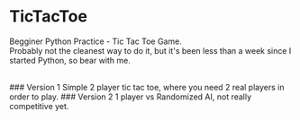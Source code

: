 # TicTacToe
Begginer Python Practice - Tic Tac Toe Game.<br>
Probably not the cleanest way to do it, but it's been less than a week since I started Python, so bear with me.

<br />
### Version 1
Simple 2 player tic tac toe, where you need 2 real players in order to play.
### Version 2 
1 player vs Randomized AI, not really competitive yet.
